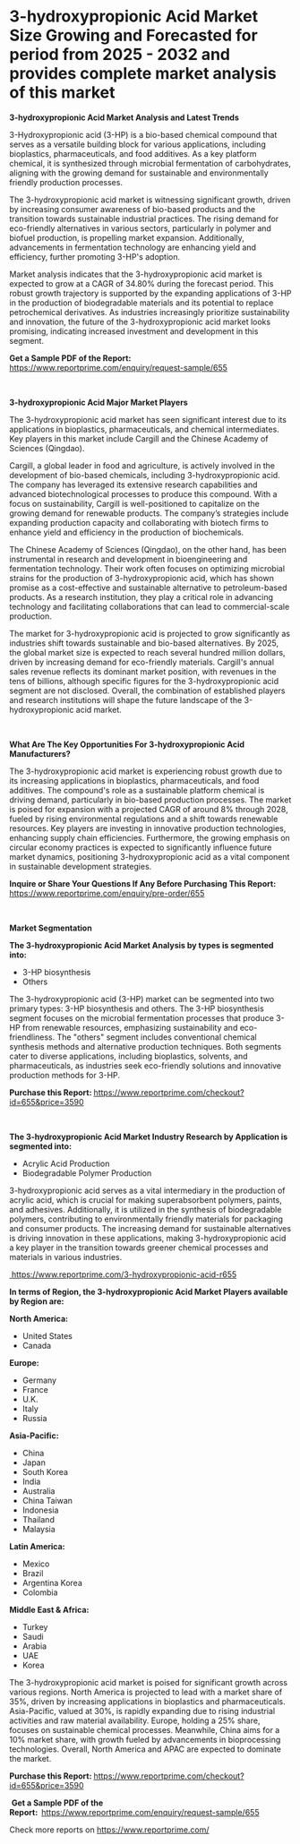 <p><h1>3-hydroxypropionic Acid Market Size Growing and Forecasted for period from 2025 - 2032 and provides complete market analysis of this market</h1></p><p><strong>3-hydroxypropionic Acid Market Analysis and Latest Trends</strong></p>
<p><p>3-Hydroxypropionic acid (3-HP) is a bio-based chemical compound that serves as a versatile building block for various applications, including bioplastics, pharmaceuticals, and food additives. As a key platform chemical, it is synthesized through microbial fermentation of carbohydrates, aligning with the growing demand for sustainable and environmentally friendly production processes.</p><p>The 3-hydroxypropionic acid market is witnessing significant growth, driven by increasing consumer awareness of bio-based products and the transition towards sustainable industrial practices. The rising demand for eco-friendly alternatives in various sectors, particularly in polymer and biofuel production, is propelling market expansion. Additionally, advancements in fermentation technology are enhancing yield and efficiency, further promoting 3-HP's adoption.</p><p>Market analysis indicates that the 3-hydroxypropionic acid market is expected to grow at a CAGR of 34.80% during the forecast period. This robust growth trajectory is supported by the expanding applications of 3-HP in the production of biodegradable materials and its potential to replace petrochemical derivatives. As industries increasingly prioritize sustainability and innovation, the future of the 3-hydroxypropionic acid market looks promising, indicating increased investment and development in this segment.</p></p>
<p><strong>Get a Sample PDF of the Report:&nbsp;</strong> <a href="https://www.reportprime.com/enquiry/request-sample/655?utm_campaign=2650&utm_medium=2&utm_source=Github&utm_content=ia&utm_term=18032025&utm_id=3-hydroxypropionic-acid">https://www.reportprime.com/enquiry/request-sample/655</a></p>
<p>&nbsp;</p>
<p><strong>3-hydroxypropionic Acid Major Market Players</strong></p>
<p><p>The 3-hydroxypropionic acid market has seen significant interest due to its applications in bioplastics, pharmaceuticals, and chemical intermediates. Key players in this market include Cargill and the Chinese Academy of Sciences (Qingdao).</p><p>Cargill, a global leader in food and agriculture, is actively involved in the development of bio-based chemicals, including 3-hydroxypropionic acid. The company has leveraged its extensive research capabilities and advanced biotechnological processes to produce this compound. With a focus on sustainability, Cargill is well-positioned to capitalize on the growing demand for renewable products. The company’s strategies include expanding production capacity and collaborating with biotech firms to enhance yield and efficiency in the production of biochemicals.</p><p>The Chinese Academy of Sciences (Qingdao), on the other hand, has been instrumental in research and development in bioengineering and fermentation technology. Their work often focuses on optimizing microbial strains for the production of 3-hydroxypropionic acid, which has shown promise as a cost-effective and sustainable alternative to petroleum-based products. As a research institution, they play a critical role in advancing technology and facilitating collaborations that can lead to commercial-scale production.</p><p>The market for 3-hydroxypropionic acid is projected to grow significantly as industries shift towards sustainable and bio-based alternatives. By 2025, the global market size is expected to reach several hundred million dollars, driven by increasing demand for eco-friendly materials. Cargill's annual sales revenue reflects its dominant market position, with revenues in the tens of billions, although specific figures for the 3-hydroxypropionic acid segment are not disclosed. Overall, the combination of established players and research institutions will shape the future landscape of the 3-hydroxypropionic acid market.</p></p>
<p>&nbsp;</p>
<p><strong>What Are The Key Opportunities For 3-hydroxypropionic Acid Manufacturers?</strong></p>
<p><p>The 3-hydroxypropionic acid market is experiencing robust growth due to its increasing applications in bioplastics, pharmaceuticals, and food additives. The compound's role as a sustainable platform chemical is driving demand, particularly in bio-based production processes. The market is poised for expansion with a projected CAGR of around 8% through 2028, fueled by rising environmental regulations and a shift towards renewable resources. Key players are investing in innovative production technologies, enhancing supply chain efficiencies. Furthermore, the growing emphasis on circular economy practices is expected to significantly influence future market dynamics, positioning 3-hydroxypropionic acid as a vital component in sustainable development strategies.</p></p>
<p><strong>Inquire or Share Your Questions If Any Before Purchasing This Report:</strong> <a href="https://www.reportprime.com/enquiry/pre-order/655?utm_campaign=2650&utm_medium=2&utm_source=Github&utm_content=ia&utm_term=18032025&utm_id=3-hydroxypropionic-acid">https://www.reportprime.com/enquiry/pre-order/655</a></p>
<p>&nbsp;</p>
<p><strong>Market Segmentation</strong></p>
<p><strong>The 3-hydroxypropionic Acid Market Analysis by types is segmented into:</strong></p>
<p><ul><li>3-HP biosynthesis</li><li>Others</li></ul></p>
<p><p>The 3-hydroxypropionic acid (3-HP) market can be segmented into two primary types: 3-HP biosynthesis and others. The 3-HP biosynthesis segment focuses on the microbial fermentation processes that produce 3-HP from renewable resources, emphasizing sustainability and eco-friendliness. The "others" segment includes conventional chemical synthesis methods and alternative production techniques. Both segments cater to diverse applications, including bioplastics, solvents, and pharmaceuticals, as industries seek eco-friendly solutions and innovative production methods for 3-HP.</p></p>
<p><strong>Purchase this Report:&nbsp;</strong><a href="https://www.reportprime.com/checkout?id=655&price=3590&utm_campaign=2650&utm_medium=2&utm_source=Github&utm_content=ia&utm_term=18032025&utm_id=3-hydroxypropionic-acid">https://www.reportprime.com/checkout?id=655&price=3590</a></p>
<p>&nbsp;</p>
<p><strong>The 3-hydroxypropionic Acid Market Industry Research by Application is segmented into:</strong></p>
<p><ul><li>Acrylic Acid Production</li><li>Biodegradable Polymer Production</li></ul></p>
<p><p>3-hydroxypropionic acid serves as a vital intermediary in the production of acrylic acid, which is crucial for making superabsorbent polymers, paints, and adhesives. Additionally, it is utilized in the synthesis of biodegradable polymers, contributing to environmentally friendly materials for packaging and consumer products. The increasing demand for sustainable alternatives is driving innovation in these applications, making 3-hydroxypropionic acid a key player in the transition towards greener chemical processes and materials in various industries.</p></p>
<p><a href="https://www.reportprime.com/3-hydroxypropionic-acid-r655?utm_campaign=2650&utm_medium=2&utm_source=Github&utm_content=ia&utm_term=18032025&utm_id=3-hydroxypropionic-acid">&nbsp;https://www.reportprime.com/3-hydroxypropionic-acid-r655</a></p>
<p><strong>In terms of Region, the 3-hydroxypropionic Acid Market Players available by Region are:</strong></p>
<p>
    <p> <strong> North America: </strong>
        <ul>
            <li>United States</li>
            <li>Canada</li>
        </ul>
        </p> 
    <p> <strong> Europe: </strong>
        <ul>
            <li>Germany</li>
            <li>France</li>
            <li>U.K.</li>
            <li>Italy</li>
            <li>Russia</li>
        </ul>
        </p> 
    <p> <strong> Asia-Pacific: </strong>
        <ul>
            <li>China</li>
            <li>Japan</li>
            <li>South Korea</li>
            <li>India</li>
            <li>Australia</li>
            <li>China Taiwan</li>
            <li>Indonesia</li>
            <li>Thailand</li>
            <li>Malaysia</li>
        </ul>
        </p> 
    <p> <strong> Latin America: </strong>
        <ul>
            <li>Mexico</li>
            <li>Brazil</li>
            <li>Argentina Korea</li>
            <li>Colombia</li>
        </ul>
        </p> 
    <p> <strong> Middle East & Africa: </strong>
        <ul>
            <li>Turkey</li>
            <li>Saudi</li>
            <li>Arabia</li>
            <li>UAE</li>
            <li>Korea</li>
        </ul>
    </p>
    </p>
<p><p>The 3-hydroxypropionic acid market is poised for significant growth across various regions. North America is projected to lead with a market share of 35%, driven by increasing applications in bioplastics and pharmaceuticals. Asia-Pacific, valued at 30%, is rapidly expanding due to rising industrial activities and raw material availability. Europe, holding a 25% share, focuses on sustainable chemical processes. Meanwhile, China aims for a 10% market share, with growth fueled by advancements in bioprocessing technologies. Overall, North America and APAC are expected to dominate the market.</p></p>
<p><strong>Purchase this Report: </strong><a href="https://www.reportprime.com/checkout?id=655&price=3590&utm_campaign=2650&utm_medium=2&utm_source=Github&utm_content=ia&utm_term=18032025&utm_id=3-hydroxypropionic-acid">https://www.reportprime.com/checkout?id=655&price=3590</a></p>
<p>&nbsp;<strong>Get a Sample PDF of the Report:&nbsp;&nbsp;</strong><a href="https://www.reportprime.com/enquiry/request-sample/655?utm_campaign=2650&utm_medium=2&utm_source=Github&utm_content=ia&utm_term=18032025&utm_id=3-hydroxypropionic-acid">https://www.reportprime.com/enquiry/request-sample/655</a></p>
<p><strong></strong></p>
<p>Check more reports on <a href="https://www.reportprime.com/?utm_campaign=2650&utm_medium=2&utm_source=Github&utm_content=ia&utm_term=18032025&utm_id=3-hydroxypropionic-acid">https://www.reportprime.com/</a></p>